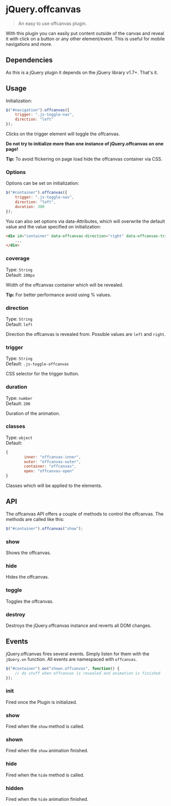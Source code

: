 # jQuery.offcanvas
> An easy to use offcanvas plugin.

With this plugin you can easily put content outside of the canvas and reveal it with click on a button or any other element/event. This is useful for mobile navigations and more.

## Dependencies

As this is a jQuery plugin it depends on the jQuery library v1.7+. That's it.

## Usage

Initialization:

```JavaScript
$("#navigation").offcanvas({
    trigger: ".js-toggle-nav",
    direction: "left"
});
```

Clicks on the trigger element will toggle the offcanvas.

**Do not try to initialize more than one instance of jQuery.offcanvas on one page!**

**Tip:** To avoid flickering on page load hide the offcanvas container via CSS.

### Options

Options can be set on initialization:

```JavaScript
$("#container").offcanvas({
    trigger: ".js-toggle-nav",
    direction: "left",
    duration: 300
});
```

You can also set options via data-Attributes, which will overwrite the default value and the value specified on initialization:

```HTML
<div id="container" data-offcanvas-direction="right" data-offcanvas-trigger="#button">
    ...
</div>
```

### coverage

Type: `String`  
Default: `200px`

Width of the offcanvas container which will be revealed.

**Tip:** For better performance avoid using % values.

### direction

Type: `String`  
Default: `left`

Direction the offcanvas is revealed from. Possible values are `left` and `right`.

### trigger

Type: `String`  
Default: `.js-toggle-offcanvas`

CSS selector for the trigger button.

### duration

Type: `number`  
Default: `200`

Duration of the animation.

### classes

Type: `object`  
Default:
```JavaScript
{
        inner: "offcanvas-inner",
        outer: "offcanvas-outer",
        container: "offcanvas",
        open: "offcanvas-open"
}
```

Classes which will be applied to the elements.

## API

The offcanvas API offers a couple of methods to control the offcanvas. The methods are called like this:

```JavaScript
$("#container").offcanvas("show");
```

### show

Shows the offcanvas.

### hide

Hides the offcanvas.

### toggle

Toggles the offcanvas.

### destroy

Destroys the jQuery.offcanvas instance and reverts all DOM changes.

## Events

jQuery.offcanvas fires several events. Simply listen for them with the `jQuery.on` function. All events are namespaced with `offcanvas`.

```JavaScript
$("#container").on("shown.offcanvas", function() {
    // do stuff when offcanvas is revealed and animation is finished
});
```

### init

Fired once the Plugin is initialized.

### show

Fired when the `show` method is called.

### shown

Fired when the `show` animation finished.

### hide

Fired when the `hide` method is called.

### hidden

Fired when the `hide` animation finished.
